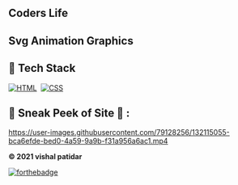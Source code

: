 ## Coders Life

## Svg Animation Graphics

## 📌 Tech Stack
[![HTML](https://img.shields.io/badge/html5%20-%23E34F26.svg?&style=for-the-badge&logo=html5&logoColor=white)](https://github.com/jigar-sable/LGMVIP-WebDev/search?l=html)&nbsp;
[![CSS](https://img.shields.io/badge/css3%20-%231572B6.svg?&style=for-the-badge&logo=css3&logoColor=white)](https://github.com/jigar-sable/LGMVIP-WebDev/search?l=css)&nbsp;

## 📌 Sneak Peek of Site 🙈 :



https://user-images.githubusercontent.com/79128256/132115055-bca6efde-bed0-4a59-9a9b-f31a956a6ac1.mp4






**© 2021 vishal patidar**

[![forthebadge](https://forthebadge.com/images/badges/built-with-love.svg)](https://forthebadge.com)

